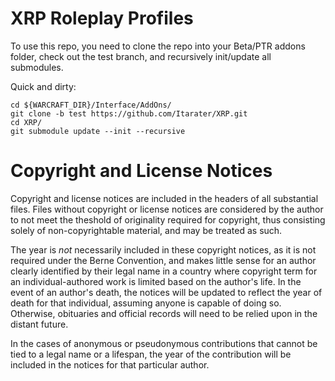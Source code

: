 XRP Roleplay Profiles
=====================
To use this repo, you need to clone the repo into your Beta/PTR addons folder,
check out the test branch, and recursively init/update all submodules.

Quick and dirty:
```
cd ${WARCRAFT_DIR}/Interface/AddOns/
git clone -b test https://github.com/Itarater/XRP.git
cd XRP/
git submodule update --init --recursive
```

Copyright and License Notices
=============================
Copyright and license notices are included in the headers of all substantial
files. Files without copyright or license notices are considered by the
author to not meet the theshold of originality required for copyright, thus
consisting solely of non-copyrightable material, and may be treated as such.

The year is *not* necessarily included in these copyright notices, as it is not
required under the Berne Convention, and makes little sense for an author
clearly identified by their legal name in a country where copyright term for an
individual-authored work is limited based on the author's life. In the event of
an author's death, the notices will be updated to reflect the year of death for
that individual, assuming anyone is capable of doing so. Otherwise, obituaries
and official records will need to be relied upon in the distant future.

In the cases of anonymous or pseudonymous contributions that cannot be tied to
a legal name or a lifespan, the year of the contribution will be included in the
notices for that particular author.
